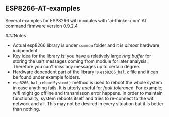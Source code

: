 ## ESP8266-AT-examples

Several examples for ESP8266 wifi modules with 'ai-thinker.com' AT command firmware version 0.9.2.4

###Notes
* Actual esp8266 library is under `common` folder and it is *almost* hardware indipendent. 
* Key idea for the library is: you have a relatively large *ring buffer* for storing the uart messages coming from module for later analysis. Therefore you can't miss any messages up to certain degree.
* Hardware dependent part of the library is `esp8266_hal.c` file and it can be found under example folders.
* `esp8266_hal_rebootSystem()` method is used to reboot the whole system in case anything fails. It is utterly useful for *fault tolerance*. For example; wifi might go offline and transmisson error happens. In order to maintain functionality, system reboots itself and tries to re-connect to the wifi network and all. This may not be desired in every situation but it is better than nothing.

